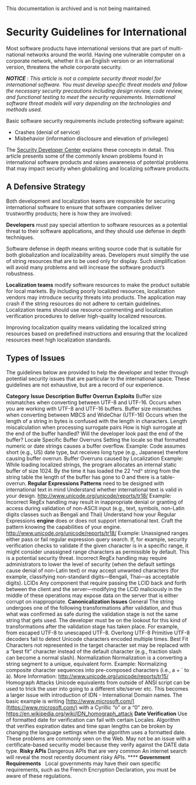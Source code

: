 This documentation is archived and is not being maintained.

# Security Guidelines for International

Most software products have international versions that are part of multi-national networks around the world. Having one vulnerable computer on a corporate network, whether it is an English version or an international version, threatens the whole corporate security.

***NOTICE*** *: This article is not a complete security threat model for international software. You must develop specific threat models and follow the necessary security precautions including design review, code review, and functional testing to meet the security requirements. International software threat models will vary depending on the technologies and methods used.*

Basic software security requirements include protecting software against:

-   Crashes (denial of service)
-   Misbehavior (information disclosure and elevation of privileges)

The [Security Developer Center](http://msdn2.microsoft.com/security/) explains these concepts in detail. This article presents some of the commonly known problems found in international software products and raises awareness of potential problems that may impact security when globalizing and localizing software products.

## A Defensive Strategy

Both development and localization teams are responsible for securing international software to ensure that software companies deliver trustworthy products; here is how they are involved:

**Developers** must pay special attention to software resources as a potential threat to their software applications, and they should use defense in depth techniques.

Software defense in depth means writing source code that is suitable for both globalization and localizability areas. Developers must simplify the use of string resources that are to be used only for display. Such simplification will avoid many problems and will increase the software product’s robustness.

**Localization teams** modify software resources to make the product suitable for local markets. By including poorly localized resources, localization vendors may introduce security threats into products. The application may crash if the string resources do not adhere to certain guidelines. Localization teams should use resource commenting and localization verification procedures to deliver high-quality localized resources.

Improving localization quality means validating the localized string resources based on predefined instructions and ensuring that the localized resources meet high localization standards.

## Types of Issues

The guidelines below are provided to help the developer and tester through potential security issues that are particular to the international space. These guidelines are not exhaustive, but are a record of our experience.

**Category**
**Issue**
**Description**
**Buffer Overrun Exploits**
Buffer size mismatches when converting between UTF-8 and UTF-16.
Occurs when you are working with UTF-8 and UTF-16 buffers.
Buffer size mismatches when converting between MBCS and WideChar (UTF-16)
Occurs when the length of a string in bytes is confused with the length in characters.
Length miscalculation when processing surrogate pairs
How is high surrogate at the end of the buffer handled? Will the developer look past the end of the buffer?
Locale Specific Buffer Overruns
Setting the locale so that formatted numeric or date strings causes a buffer overflow.
Example: Code assumes short (e.g., US) date type, but receives long type (e.g., Japanese) therefore causing buffer overrun.
Buffer Overruns caused by Localization
Example: While loading localized strings, the program allocates an internal static buffer of size 1024. By the time it has loaded the 22 ^nd^ string from the string table the length of the buffer has gone to 0 and there is a table-overrun.
**Regular Expressions**
**Patterns** need to be designed with international text in mind
Understand whether international text is valid in your design. <http://www.unicode.org/unicode/reports/tr18/>
Example: Incorrect RegEx handling may result in inappropriate denial or granting of access during validation of non-ASCII input (e.g., text, symbols, non-Latin digits classes such as Bengali and Thai)
Understand how your Regular Expressions **engine** does or does not support international text.
Craft the pattern knowing the capabilities of your engine.
<http://www.unicode.org/unicode/reports/tr18/>
Example: Unassigned ranges either pass or fail regular expression query search. If, for example, security verification checks to validate if the given character is in a specific range, it might consider unassigned range characters as permissible by default. This is a potential security threat.
Incorrect RegEx handling may require administrators to lower the level of security (when the default settings cause denial of non-Latin text) or may accept unwanted characters (for example, classifying non-standard digits—Bengali, Thai—as acceptable digits).
LCIDs
Any component that require passing the LCID back and forth between the client and the server—modifying the LCID maliciously in the middle of these operations may expose data on the server that is either corrupt on inappropriate.
**Canonicalization Issues**
General
The string undergoes one of the following transformations after validation, and thus what was confirmed as safe during the validation stage is not the same string that gets used.
The developer must be on the lookout for this kind of transformations after the validation stage has taken place. For example, from escaped UTF-8 to unescaped UTF-8.
Overlong UTF-8
Primitive UTF-8 decoders fail to detect Unicode characters encoded multiple times.
Best Fit
Characters not represented in the target character set may be replaced with a “best fit” character instead of the default character (e.g., fraction slash can become a normal slash).
Normalization
Normalization is a converting a string segment to a unique, equivalent form.
Example: Normalizing composite character sequences into pre-composed characters (i.e., a + \` to à).
More Information: <http://www.unicode.org/unicode/reports/tr15/>
Homograph Attacks
Unicode equivalents from outside of ANSI script can be used to trick the user into going to a different site/server etc. This becomes a larger issue with introduction of IDN - International Domain names. The basic example is writing [http://www.microsoft.com/](https://www.microsoft.com/) with a Cyrillic “o” or a “0” zero.
<https://en.wikipedia.org/wiki/IDN_homograph_attack>
**Date Verification**
Use of formatted date for verification can fail with certain Locales.
Algorithm that verifies expiration dates and time span lengths can be broken by changing the language settings when the algorithm uses a formatted date. These problems are commonly seen on the Web.
May not be an issue with a certificate-based security model because they verify against the DATE data type.
**Risky APIs**
Dangerous APIs that are very common
An internet search will reveal the most recently document risky APIs. ****
**Government Requirements**
 
Local governments may have their own specific requirements, such as the French Encryption Declaration, you must be aware of these regulations.


